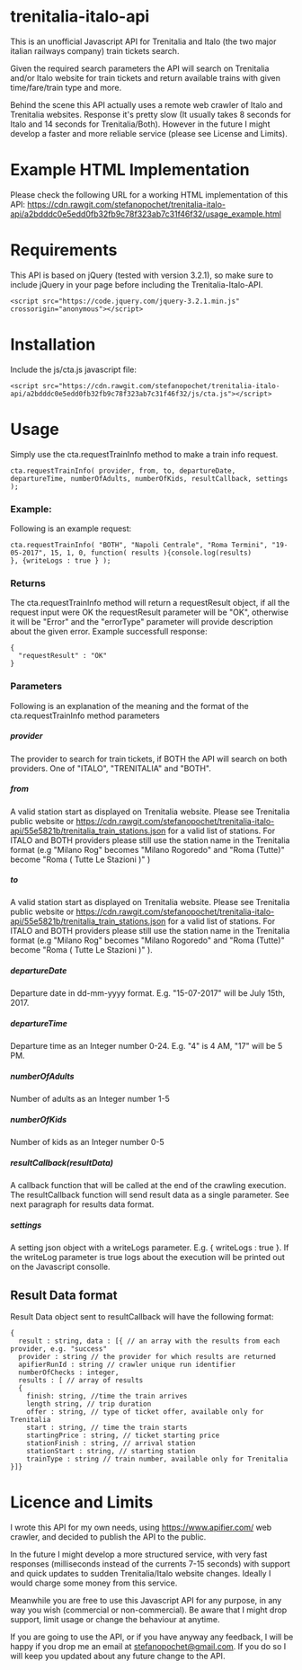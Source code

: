 # trenitalia-italo-api

This is an unofficial Javascript API for Trenitalia and Italo (the two major italian railways company) train tickets search.

Given the required search parameters the API will search on Trenitalia and/or Italo website for train tickets and return available trains with given time/fare/train type and more.

Behind the scene this API actually uses a remote web crawler of Italo and Trenitalia websites. Response it's pretty slow (It usually takes 8 seconds for Italo and 14 seconds for Trenitalia/Both). However in the future I might develop a faster and more reliable service (please see License and Limits).

# Example HTML Implementation
Please check the following URL for a working HTML implementation of this API:
https://cdn.rawgit.com/stefanopochet/trenitalia-italo-api/a2bdddc0e5edd0fb32fb9c78f323ab7c31f46f32/usage_example.html

# Requirements
This API is based on jQuery (tested with version 3.2.1), so make sure to include jQuery in your page before including the Trenitalia-Italo-API.
```
<script src="https://code.jquery.com/jquery-3.2.1.min.js" crossorigin="anonymous"></script>
```
# Installation
Include the js/cta.js javascript file:
```
<script src="https://cdn.rawgit.com/stefanopochet/trenitalia-italo-api/a2bdddc0e5edd0fb32fb9c78f323ab7c31f46f32/js/cta.js"></script>
```

# Usage
Simply use the cta.requestTrainInfo method to make a train info request.
```
cta.requestTrainInfo( provider, from, to, departureDate, departureTime, numberOfAdults, numberOfKids, resultCallback, settings );
```
### Example:
Following is an example request:
```
cta.requestTrainInfo( "BOTH", "Napoli Centrale", "Roma Termini", "19-05-2017", 15, 1, 0, function( results ){console.log(results)
}, {writeLogs : true } );
```

### Returns
The cta.requestTrainInfo method will return a requestResult object, if all the request input were OK the requestResult parameter will be "OK", otherwise it will be "Error" and the "errorType" parameter will provide description about the given error.
Example successfull response:
``` 
{
  "requestResult" : "OK"
}
```

### Parameters
Following is an explanation of the meaning and the format of the cta.requestTrainInfo method parameters

##### provider
The provider to search for train tickets, if BOTH the API will search on both providers. One of "ITALO", "TRENITALIA" and "BOTH". 
##### from 
A valid station start as displayed on Trenitalia website. Please see Trenitalia public website or https://cdn.rawgit.com/stefanopochet/trenitalia-italo-api/55e5821b/trenitalia_train_stations.json for a valid list of stations. For ITALO and BOTH providers please still use the station name in the Trenitalia format (e.g "Milano Rog" becomes "Milano Rogoredo" and "Roma (Tutte)" become "Roma ( Tutte Le Stazioni )" )
##### to 
A valid station start as displayed on Trenitalia website. Please see Trenitalia public website or https://cdn.rawgit.com/stefanopochet/trenitalia-italo-api/55e5821b/trenitalia_train_stations.json for a valid list of stations. For ITALO and BOTH providers please still use the station name in the Trenitalia format (e.g "Milano Rog" becomes "Milano Rogoredo" and "Roma (Tutte)" become "Roma ( Tutte Le Stazioni )" ).
##### departureDate
Departure date in dd-mm-yyyy format. E.g. "15-07-2017" will be July 15th, 2017.
##### departureTime 
Departure time as an Integer number 0-24. E.g. "4" is 4 AM, "17" will be 5 PM. 
##### numberOfAdults 
Number of adults as an Integer number 1-5
##### numberOfKids 
Number of kids as an Integer number 0-5
##### resultCallback(resultData) 
A callback function that will be called at the end of the crawling execution. The resultCallback function will send result data as a single parameter. See next paragraph for results data format.
##### settings
A setting json object with a writeLogs parameter. E.g. { writeLogs : true }. If the writeLog parameter is true logs about the execution will be printed out on the Javascript consolle.

## Result Data format
Result Data object sent to resultCallback will have the following format:
```
{
  result : string, data : [{ // an array with the results from each provider, e.g. "success"
  provider : string // the provider for which results are returned
  apifierRunId : string // crawler unique run identifier
  numberOfChecks : integer,
  results : [ // array of results
  { 
    finish: string, //time the train arrives
    length string, // trip duration
    offer : string, // type of ticket offer, available only for Trenitalia
    start : string, // time the train starts
    startingPrice : string, // ticket starting price
    stationFinish : string, // arrival station
    stationStart : string, // starting station
    trainType : string // train number, available only for Trenitalia  
}]}
```

# Licence and Limits
I wrote this API for my own needs, using https://www.apifier.com/ web crawler, and decided to publish the API to the public.

In the future I might develop a more structured service, with very fast responses (milliseconds instead of the currents 7-15 seconds) with support and quick updates to sudden Trenitalia/Italo website changes. Ideally I would charge some money from this service.

Meanwhile you are free to use this Javascript API for any purpose, in any way you wish (commercial or non-commercial). Be aware that I might drop support, limit usage or change the behaviour at anytime.

If you are going to use the API, or if you have anyway any feedback, I will be happy if you drop me an email at stefanopochet@gmail.com. If you do so I will keep you updated about any future change to the API.
